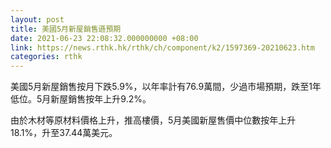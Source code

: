 ```yaml
---
layout: post
title: 美國5月新屋銷售遜預期
date: 2021-06-23 22:08:32.000000000 +08:00
link: https://news.rthk.hk/rthk/ch/component/k2/1597369-20210623.htm
categories: rthk
---
```


美國5月新屋銷售按月下跌5.9%，以年率計有76.9萬間，少過市場預期，跌至1年低位。5月新屋銷售按年上升9.2%。

由於木材等原材料價格上升，推高樓價，5月美國新屋售價中位數按年上升18.1%，升至37.44萬美元。
